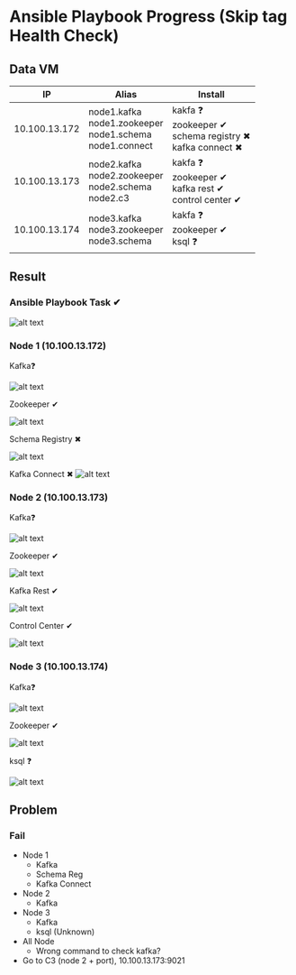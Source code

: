 # Ansible Playbook Progress (Skip tag Health Check)

## Data VM

| IP | Alias |  Install |
| ------ | ---- | ---- |
|10.100.13.172 | node1.kafka <br> node1.zookeeper <br> node1.schema <br> node1.connect | kakfa ❓ <br> zookeeper ✔ <br> schema registry ✖ <br> kafka connect ✖|
|10.100.13.173 | node2.kafka <br> node2.zookeeper <br> node2.schema <br> node2.c3 | kakfa ❓ <br> zookeeper ✔ <br> kafka rest ✔ <br> control center ✔|
|10.100.13.174 | node3.kafka <br> node3.zookeeper <br> node3.schema | kakfa ❓ <br> zookeeper ✔ <br> ksql ❓ |


## Result

### Ansible Playbook Task ✔

![alt text](https://github.com/DitoIhkam/ADI/blob/main/CP%20Ansible%20Progress/img/1.%20Ansible%20success%20with%20hosts.png?raw=true)

### Node 1 (10.100.13.172)

Kafka❓

![alt text](https://github.com/DitoIhkam/ADI/blob/main/CP%20Ansible%20Progress/img/Screenshot%202024-07-31%20141819.png?raw=true)

Zookeeper ✔

![alt text](https://github.com/DitoIhkam/ADI/blob/main/CP%20Ansible%20Progress/img/2.%20Deploy%201%20Zookeeper.png?raw=true)

Schema Registry ✖

![alt text](https://github.com/DitoIhkam/ADI/blob/main/CP%20Ansible%20Progress/img/5.%20Deploy%201%20Schema%20Regist%20Fail.png?raw=true)

Kafka Connect ✖
![alt text](https://github.com/DitoIhkam/ADI/blob/main/CP%20Ansible%20Progress/img/8.%20Deploy%201%20Kafka%20Connect%20Failed.png?raw=true)


### Node 2 (10.100.13.173)

Kafka❓

![alt text](https://github.com/DitoIhkam/ADI/blob/main/CP%20Ansible%20Progress/img/Screenshot%202024-07-31%20141819.png?raw=true)

Zookeeper ✔

![alt text](https://github.com/DitoIhkam/ADI/blob/main/CP%20Ansible%20Progress/img/3.%20Deploy%202%20Zookeeper.png?raw=true)

Kafka Rest ✔

![alt text](https://github.com/DitoIhkam/ADI/blob/main/CP%20Ansible%20Progress/img/6.%20Deploy%202%20kafka-rest%20Success.png?raw=true)

Control Center ✔

![alt text](https://github.com/DitoIhkam/ADI/blob/main/CP%20Ansible%20Progress/img/9.%20Deploy%202%20Control%20Center%20Success.png?raw=true)

### Node 3 (10.100.13.174)

Kafka❓

![alt text](https://github.com/DitoIhkam/ADI/blob/main/CP%20Ansible%20Progress/img/Screenshot%202024-07-31%20141819.png?raw=true)

Zookeeper ✔

![alt text](https://github.com/DitoIhkam/ADI/blob/main/CP%20Ansible%20Progress/img/4.%20Deploy%203%20Zookeeper.png?raw=true)

ksql ❓

![alt text](https://github.com/DitoIhkam/ADI/blob/main/CP%20Ansible%20Progress/img/7.%20Deploy%203%20ksql%20not%20found.png?raw=true)

## Problem

### Fail
- Node 1
	- Kafka
	- Schema Reg
	- Kafka Connect
- Node 2
	- Kafka
- Node 3
	- Kafka
	- ksql (Unknown)
- All Node
	- Wrong command to check kafka?
- Go to C3 (node 2 + port), 10.100.13.173:9021
